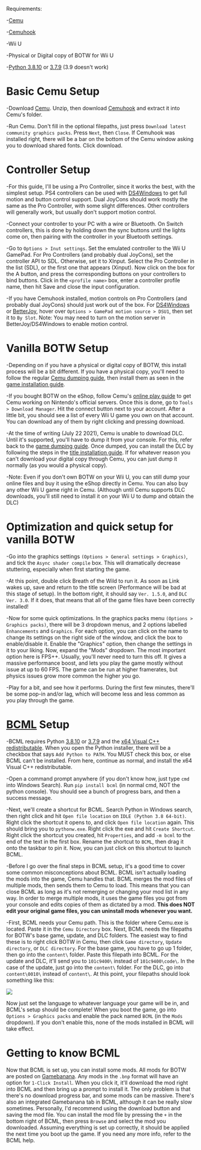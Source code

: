Requirements:

-[Cemu](http://cemu.info/index.html#download)

-[Cemuhook](https://cemuhook.sshnuke.net/)

-Wii U

-Physical or Digital copy of BOTW for Wii U

-[Python 3.8.10](https://www.python.org/ftp/python/3.8.10/python-3.8.10-amd64.exe) or [3.7.9](https://www.python.org/ftp/python/3.7.9/python-3.7.9-amd64.exe) (3.9 doesn't work)
	
# Basic Cemu Setup
	
-Download [Cemu](http://cemu.info/index.html#download). Unzip, then download [Cemuhook](https://cemuhook.sshnuke.net/) and extract it into Cemu's folder.
	
-Run Cemu. Don't fill in the optional filepaths, just press `Download latest community graphics packs`. Press `Next`, then `Close`. If Cemuhook was installed right, there will be a bar on the bottom of the Cemu window asking you to download shared fonts. Click download.
	
# Controller Setup
	
-For this guide, I'll be using a Pro Controller, since it works the best, with the simplest setup. PS4 controllers can be used with [DS4Windows](https://ryochan7.github.io/ds4windows-site/) to get full motion and button control support. Dual JoyCons should work mostly the same as the Pro Controller, with some slight differences. Other controllers will generally work, but usually don't support motion control.
	
-Connect your controller to your PC with a wire or Bluetooth. On Switch controllers, this is done by holding down the sync buttons until the lights come on, then pairing with the controller in your Bluetooth settings.
	
-Go to `Options > Inut settings`. Set the emulated controller to the Wii U GamePad. For Pro Controllers (and probably dual JoyCons), set the controller API to SDL. Otherwise, set it to XInput. Select the Pro Controller in the list (SDL), or the first one that appears (Xinput). Now click on the box for the A button, and press the corresponding buttons on your controllers to bind buttons. Click in the `<profile name>` box, enter a controller profile name, then hit Save and close the input configuration.
	
-If you have Cemuhook installed, motion controls on Pro Controllers (and probably dual JoyCons) should just work out of the box. For [DS4Windows](https://ryochan7.github.io/ds4windows-site/) or [BetterJoy](https://github.com/Davidobot/BetterJoy), hover over `Options > GamePad motion source > DSU1`, then set it to `By Slot`.
Note: You may need to turn on the motion server in BetterJoy/DS4Windows to enable motion control.
	
# Vanilla BOTW Setup

-Depending on if you have a physical or digital copy of BOTW, this install process will be a bit different. If you have a physical copy, you'll need to follow the regular [Cemu dumping guide](https://cemu.cfw.guide/dumping-games), then install them as seen in the [game installation guide](https://cemu.cfw.guide/installing-games#games-updates-and-dlc).

-If you bought BOTW on the eShop, follow Cemu's [online play guide](https://cemu.cfw.guide/online-play) to get Cemu working on Nintendo's official servers. Once this is done, go to `Tools > Download Manager`. Hit the connect button next to your account. After a little bit, you should see a list of every Wii U game you own on that account. You can download any of them by right clicking and pressing download.
	
-At the time of writing (July 22 2021), Cemu is unable to download DLC. Until it's supported, you'll have to dump it from your console. For this, refer back to the [game dumping guide](https://cemu.cfw.guide/dumping-games). Once dumped, you can install the DLC by following the steps in the [title installation guide](https://cemu.cfw.guide/installing-games#games-updates-and-dlc). If for whatever reason you can't download your digital copy through Cemu, you can just dump it normally (as you would a physical copy).

-Note: Even if you don't own BOTW on your Wii U, you can still dump your online files and buy it using the eShop directly in Cemu. You can also buy any other Wii U game right in Cemu. (Although until Cemu supports DLC downloads, you'll still need to install it on your Wii U to dump and obtain the DLC)

# Optimization and quick setup for vanilla BOTW
	
-Go into the graphics settings `(Options > General settings > Graphics)`, and tick the `Async shader compile` box. This will dramatically decrease stuttering, especially when first starting the game.
	
-At this point, double click Breath of the Wild to run it. As soon as Link wakes up, save and return to the title screen (Performance will be bad at this stage of setup). In the bottom right, it should say `Ver. 1.5.0`, and `DLC Ver. 3.0`. If it does, that means that all of the game files have been correctly installed!
	
-Now for some quick optimizations. In the graphics packs menu `(Options > Graphics packs)`, there will be 3 dropdown menus, and 2 options labelled `Enhancements` and `Graphics`. For each option, you can click on the name to change its settings on the right side of the window, and click the box to enable/disable it. Enable the "Graphics" option, then change the settings in it to your liking. Now, expand the "Mods" dropdown. The most important option here is FPS++. Usually, you'll never need to turn this off. It gives a massive performance boost, and lets you play the game mostly without issue at up to 60 FPS. The game can be run at higher framerates, but physics issues grow more common the higher you go.
	
-Play for a bit, and see how it performs. During the first few minutes, there'll be some pop-in and/or lag, which will become less and less common as you play through the game.
	
# [BCML](https://github.com/NiceneNerd/BCML) Setup

-BCML requires Python [3.8.10](https://www.python.org/ftp/python/3.8.10/python-3.8.10-amd64.exe) or [3.7.9](https://www.python.org/ftp/python/3.7.9/python-3.7.9-amd64.exe) and the [x64 Visual C++ redistributable](https://support.microsoft.com/en-us/help/2977003/the-latest-supported-visual-c-downloads#section-2). When you open the Python installer, there will be a checkbox that says `Add Python to PATH`. You MUST check this box, or else BCML can't be installed. From here, continue as normal, and install the x64 Visual C++ redistributable.

-Open a command prompt anywhere (if you don't know how, just type `cmd` into Windows Search). Run `pip install bcml` (in normal cmd, NOT the python console). You should see a bunch of progress bars, and then a success message.

-Next, we'll create a shortcut for BCML. Search Python in Windows search, then right click and hit `Open file location` on `IDLE (Python 3.8 64-bit)`. Right click the shortcut it opens to, and click `Open file location` again. This should bring you to `pythonw.exe`. Right click the exe and hit `Create Shortcut`. Right click the shortcut you created, hit `Properties`, and add `-m bcml` to the end of the text in the first box. Rename the shortcut to `BCML`, then drag it onto the taskbar to pin it. Now, you can just click on this shortcut to launch BCML.

-Before I go over the final steps in BCML setup, it's a good time to cover some common misconceptions about BCML. BCML isn't actually loading the mods into the game, Cemu handles that. BCML merges the mod files of multiple mods, then sends them to Cemu to load. This means that you can close BCML as long as it's not remerging or changing your mod list in any way. In order to merge multiple mods, it uses the game files you got from your console and edits copies of them as dictated by a mod. **This does NOT edit your original game files, you can uninstall mods whenever you want.**

-First, BCML needs your Cemu path. This is the folder where Cemu.exe is located. Paste it in the `Cemu Directory` box. Next, BCML needs the filepaths for BOTW's base game, update, and DLC folders. The easiest way to find these is to right click BOTW in Cemu, then click `Game directory`, `Update directory`, or `DLC directory`. For the base game, you have to go up 1 folder, then go into the `content\` folder. Paste this filepath into BCML. For the update and DLC, it'll send you to `101c9400\` instead of `101c9400\code\`. In the case of the update, just go into the `content\` folder. For the DLC, go into `content\0010\` instead of `content\`. At this point, your filepaths should look something like this:

![](https://user-images.githubusercontent.com/73564623/126426446-d7b9b54f-cf95-4721-b9e1-9bb56c7d9554.png)

Now just set the language to whatever language your game will be in, and BCML's setup should be complete! When you boot the game, go into `Options > Graphics packs` and enable the pack named `BCML` (in the `Mods` dropdown). If you don't enable this, none of the mods installed in BCML will take effect.

# Getting to know BCML

Now that BCML is set up, you can install some mods. All mods for BOTW are posted on [Gamebanana](https://gamebanana.com/games/5866). Any mods in the `.bnp` format will have an option for `1-Click Install`. When you click it, it'll download the mod right into BCML and then bring up a prompt to install it. The only problem is that there's no download progress bar, and some mods can be massive. There's also an integrated Gamebanana tab in BCML, although it can be really slow sometimes. Personally, I'd recommend using the download button and saving the mod file. You can install the mod file by pressing the `+` in the bottom right of BCML, then press `Browse` and select the mod you downloaded. Assuming everything is set up correctly, it should be applied the next time you boot up the game. If you need any more info, refer to the BCML help.
